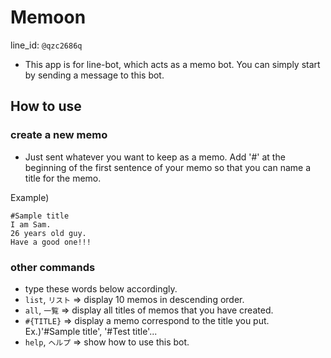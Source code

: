 # Memoon
line_id: `@qzc2686q`

- This app is for line-bot, which acts as a memo bot. You can simply start by sending a message to this bot.

## How to use
### create a new memo
- Just sent whatever you want to keep as a memo. Add '#' at the beginning of the first sentence of your memo so that you can name a title for the memo.

Example)

```
#Sample title
I am Sam.
26 years old guy.
Have a good one!!!
```

### other commands
- type these words below accordingly.
- `list`, `リスト` => display 10 memos in descending order.
- `all`, `一覧`    => display all titles of memos that you have created.
- `#{TITLE}`       => display a memo correspond to the title you put. Ex.)'#Sample title', '#Test title'...
- `help`, `ヘルプ` => show how to use this bot.

